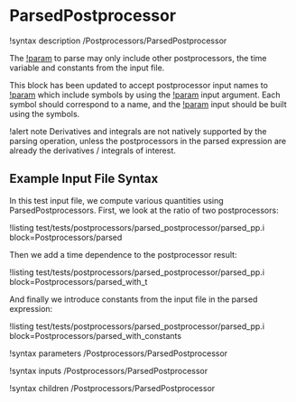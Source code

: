 # ParsedPostprocessor

!syntax description /Postprocessors/ParsedPostprocessor

The [!param](/Postprocessors/ParsedPostprocessor/expression) to parse may only include other postprocessors, the time variable and
constants from the input file.

This block has been updated to accept postprocessor input names to 
[!param](/Postprocessors/ParsedPostprocessor/pp_names) which include symbols by using the 
[!param](/Postprocessors/ParsedPostprocessor/pp_symbols) input argument.  Each symbol should correspond to a name, and the 
[!param](/Postprocessors/ParsedPostprocessor/expression) input should be built using the symbols.

!alert note
Derivatives and integrals are not natively supported by the parsing operation, unless the
postprocessors in the parsed expression are already the derivatives / integrals of interest.

## Example Input File Syntax

In this test input file, we compute various quantities using ParsedPostprocessors. First,
we look at the ratio of two postprocessors:

!listing test/tests/postprocessors/parsed_postprocessor/parsed_pp.i block=Postprocessors/parsed

Then we add a time dependence to the postprocessor result:

!listing test/tests/postprocessors/parsed_postprocessor/parsed_pp.i block=Postprocessors/parsed_with_t

And finally we introduce constants from the input file in the parsed expression:

!listing test/tests/postprocessors/parsed_postprocessor/parsed_pp.i block=Postprocessors/parsed_with_constants

!syntax parameters /Postprocessors/ParsedPostprocessor

!syntax inputs /Postprocessors/ParsedPostprocessor

!syntax children /Postprocessors/ParsedPostprocessor
